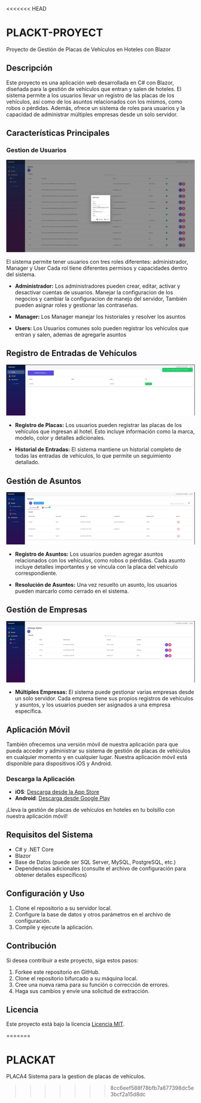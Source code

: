 <<<<<<< HEAD
# PLACKT-PROYECT
Proyecto de Gestión de Placas de Vehículos en Hoteles con Blazor

## Descripción

Este proyecto es una aplicación web desarrollada en C# con Blazor, diseñada para la gestión de vehículos que entran y salen de hoteles. El sistema permite a los usuarios llevar un registro de las placas de los vehículos, así como de los asuntos relacionados con los mismos, como robos o pérdidas. Además, ofrece un sistema de roles para usuarios y la capacidad de administrar múltiples empresas desde un solo servidor.

## Características Principales

### Gestion de Usuarios
![Gestión de Usuarios](/App_Images/Edit_User.jpg)

El sistema permite tener usuarios con tres roles diferentes: administrador, Manager y User Cada rol tiene diferentes permisos y capacidades dentro del sistema.

- **Administrador:** Los administradores pueden crear, editar, activar y desactivar cuentas de usuarios. Manejar la configuracion de los negocios y cambiar la configuracion de manejo del servidor, También pueden asignar roles y gestionar las contraseñas.
  
- **Manager:** Los Manager manejar los historiales y resolver los asuntos
  
- **Users:** Los Usuarios comunes solo pueden registrar los vehiculos que entran y salen, ademas de agregarle asuntos

## Registro de Entradas de Vehículos

![Registro de Entradas de Vehículos](/App_Images/add_arrival2.jpg)

- **Registro de Placas:** Los usuarios pueden registrar las placas de los vehículos que ingresan al hotel. Esto incluye información como la marca, modelo, color y detalles adicionales.

- **Historial de Entradas:** El sistema mantiene un historial completo de todas las entradas de vehículos, lo que permite un seguimiento detallado.

## Gestión de Asuntos

![Gestión de Asuntos](/App_Images/ISSUESPENDING.jpg)

- **Registro de Asuntos:** Los usuarios pueden agregar asuntos relacionados con los vehículos, como robos o pérdidas. Cada asunto incluye detalles importantes y se vincula con la placa del vehículo correspondiente.

- **Resolución de Asuntos:** Una vez resuelto un asunto, los usuarios pueden marcarlo como cerrado en el sistema.

## Gestión de Empresas

![Gestión de Empresas](/App_Images/Clients_page.jpg)

- **Múltiples Empresas:** El sistema puede gestionar varias empresas desde un solo servidor. Cada empresa tiene sus propios registros de vehículos y asuntos, y los usuarios pueden ser asignados a una empresa específica.

## Aplicación Móvil

También ofrecemos una versión móvil de nuestra aplicación para que pueda acceder y administrar su sistema de gestión de placas de vehículos en cualquier momento y en cualquier lugar. Nuestra aplicación móvil está disponible para dispositivos iOS y Android.

### Descarga la Aplicación

- **iOS**: [Descarga desde la App Store](enlace_de_la_app_ios)
- **Android**: [Descarga desde Google Play](enlace_de_la_app_android)

¡Lleva la gestión de placas de vehículos en hoteles en tu bolsillo con nuestra aplicación móvil!


## Requisitos del Sistema

- C# y .NET Core
- Blazor
- Base de Datos (puede ser SQL Server, MySQL, PostgreSQL, etc.)
- Dependencias adicionales (consulte el archivo de configuración para obtener detalles específicos)

## Configuración y Uso

1. Clone el repositorio a su servidor local.
2. Configure la base de datos y otros parámetros en el archivo de configuración.
3. Compile y ejecute la aplicación.

## Contribución

Si desea contribuir a este proyecto, siga estos pasos:

1. Forkee este repositorio en GitHub.
2. Clone el repositorio bifurcado a su máquina local.
3. Cree una nueva rama para su función o corrección de errores.
4. Haga sus cambios y envíe una solicitud de extracción.

## Licencia

Este proyecto está bajo la licencia [Licencia MIT](LICENSE).

=======
# PLACKAT

PLACA4 Sistema para la gestion de placas de vehículos.
>>>>>>> 8cc6eef588f78bfb7a877398dc5e3bcf2a15d8dc
